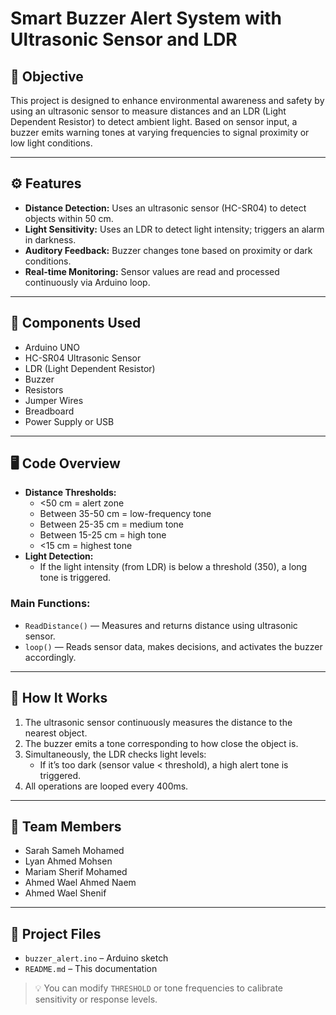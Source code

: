 
# Smart Buzzer Alert System with Ultrasonic Sensor and LDR

## 📌 Objective

This project is designed to enhance environmental awareness and safety by using an ultrasonic sensor to measure distances and an LDR (Light Dependent Resistor) to detect ambient light. Based on sensor input, a buzzer emits warning tones at varying frequencies to signal proximity or low light conditions.

---

## ⚙️ Features

- **Distance Detection:** Uses an ultrasonic sensor (HC-SR04) to detect objects within 50 cm.
- **Light Sensitivity:** Uses an LDR to detect light intensity; triggers an alarm in darkness.
- **Auditory Feedback:** Buzzer changes tone based on proximity or dark conditions.
- **Real-time Monitoring:** Sensor values are read and processed continuously via Arduino loop.

---

## 🔧 Components Used

- Arduino UNO
- HC-SR04 Ultrasonic Sensor
- LDR (Light Dependent Resistor)
- Buzzer
- Resistors
- Jumper Wires
- Breadboard
- Power Supply or USB

---

## 🖥️ Code Overview

- **Distance Thresholds:**
  - <50 cm = alert zone
  - Between 35-50 cm = low-frequency tone
  - Between 25-35 cm = medium tone
  - Between 15-25 cm = high tone
  - <15 cm = highest tone
- **Light Detection:**
  - If the light intensity (from LDR) is below a threshold (350), a long tone is triggered.

### Main Functions:
- `ReadDistance()` — Measures and returns distance using ultrasonic sensor.
- `loop()` — Reads sensor data, makes decisions, and activates the buzzer accordingly.

---

## 🧪 How It Works

1. The ultrasonic sensor continuously measures the distance to the nearest object.
2. The buzzer emits a tone corresponding to how close the object is.
3. Simultaneously, the LDR checks light levels:
   - If it’s too dark (sensor value < threshold), a high alert tone is triggered.
4. All operations are looped every 400ms.

---

## 👤 Team Members

- Sarah Sameh Mohamed  
- Lyan Ahmed Mohsen  
- Mariam Sherif Mohamed  
- Ahmed Wael Ahmed Naem  
- Ahmed Wael Shenif  

---

## 📂 Project Files

- `buzzer_alert.ino` – Arduino sketch
- `README.md` – This documentation

> 💡 You can modify `THRESHOLD` or tone frequencies to calibrate sensitivity or response levels.
